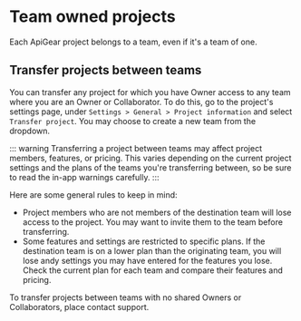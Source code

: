 # Team owned projects

Each ApiGear project belongs to a team, even if it's a team of one.

## Transfer projects between teams

You can transfer any project for which you have Owner access to any team where you are an Owner or Collaborator. To do this, go to the project's settings page, under `Settings > General > Project information` and select `Transfer project`. You may choose to create a new team from the dropdown.

::: warning
Transferring a project between teams may affect project members, features, or pricing. This varies depending on the current project settings and the plans of the teams you're transferring between, so be sure to read the in-app warnings carefully.
:::

Here are some general rules to keep in mind:

- Project members who are not members of the destination team will lose access to the project. You may want to invite them to the team before transferring.
- Some features and settings are restricted to specific plans. If the destination team is on a lower plan than the originating team, you will lose andy settings you may have entered for the features you lose. Check the current plan for each team and compare their features and pricing.

To transfer projects between teams with no shared Owners or Collaborators, place contact support.
